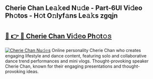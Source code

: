 ## Cherie Chan Le𝚊𝚔ed N𝚞𝚍e - Part-6UI Vi𝚍eo Ph𝚘tos - H𝚘t O𝚗lyf𝚊ns Le𝚊𝚔s zgqjn

# <h2><a href="http://hf2dfj.feru.top/?c=Cherie+Chan">🔗 👉 🔴 Cherie Chan Vi𝚍𝚎o Ph𝚘t𝚘𝚜</a></h2>

[![Cherie Chan Nu𝚍𝚎s](https://i.imgur.com/0TWrTi3.gif)](http://hf2dfj.feru.top/?c=Cherie+Chan)
Online personality Cherie Chan who creates engaging lifestyle and dance content, featuring solo and collaborative dance trend performances and mini vlogs. Thought-provoking speaker Cherie Chan, known for their engaging presentations and thought-provoking ideas. 
